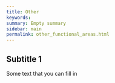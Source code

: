 ```yaml
---
title: Other
keywords:
summary: Empty summary
sidebar: main
permalink: other_functional_areas.html
---
```


## Subtitle 1

Some text that you can fill in
